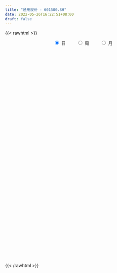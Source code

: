 ```yaml
---
title: "通用股份 - 601500.SH"
date: 2022-05-26T16:22:51+08:00
draft: false
---
```

{{< rawhtml >}}
    <div style="text-align: center">
        <label style="padding: 1rem;"><input style="margin-right: .5rem" type="radio" name="period" value="D" checked onclick="period_change(this)">日</label>
        <label style="padding: 1rem;"><input style="margin-right: .5rem" type="radio" name="period" value="W" onclick="period_change(this)">周</label>
        <label style="padding: 1rem;"><input style="margin-right: .5rem" type="radio" name="period" value="M" onclick="period_change(this)">月</label>
    </div>
    <div id="chart" style="height: 700px;"></div> 
    <script type="text/javascript">
        const D_v = [200464.95,104316.29,42605.0,31600.0,34410.62,55867.0,71799.16,128909.0,31282.0,31541.0,22803.0,41064.0,27607.0,50762.0,42683.0,71810.0,102645.04,51062.78,29317.26,25511.0,49820.01,30512.67,28809.0,28100.0,23230.67,24038.08,25740.76,67085.41,34045.33,25604.67,37823.0,27301.62,133629.51,118081.62,115915.74,70450.86,61399.02,73326.0,54851.87,62369.71,37389.0,38089.87,50985.52,47833.0,39406.0,33205.86,40378.18,49456.99,39442.08,56244.32,48333.0,56076.93,34997.0,26458.0,36503.01,26390.08,22049.0,24365.0,23827.01,25565.01,69611.01,57101.18,83930.35,74854.18,70861.87,76470.0,36797.0,36525.0,43328.0,71569.0,40605.13,69641.0,49874.01,89350.0,62283.0,57403.0,56335.0,57214.0,77003.0,52114.0,59810.01,85422.31,76219.01,77421.74,80407.3,95290.0,67345.0,100856.0,84058.62,89144.29,111405.38,67029.11,64211.17,28494.27,40096.37,27758.01,27897.08,26097.0,32306.0,29751.08,28884.0,16359.01,24186.19,17491.0,51572.0,49030.0,65154.0,37014.18,74829.91,38595.0,71687.0,63821.15,24316.0,34301.58,34651.0,23987.0,18884.0,20853.0,31483.0,31438.34,40296.09,25986.16,39946.0,23693.0,22677.0,135284.0,61775.21,100894.0,125466.67,72980.0,44335.0,35520.67,29821.0,62050.67,62996.0,58424.17,501488.96,308400.07,258406.0,126420.0,118234.97,108198.84,82395.01,77752.0,48610.0,110397.86,106101.18,156834.0,589718.54,271564.45,114879.0,97803.0,72059.0,123004.0,122088.85,87151.0,97443.0,144971.16,148166.0,139156.0,97453.0,121258.01,108039.0,173383.55,180257.29,133765.0,197715.23,107581.0,67872.84,116463.0,98863.83,58112.09,151772.0,63907.93,78266.0,48160.0,58083.0,47466.0,43285.0,43654.0,70363.0,64357.0,35875.0,33921.0,50243.8,51950.08,73173.0,46819.0,43007.0,81990.9,123595.0,86639.0,40927.0,32935.0,33990.0,43388.0,46048.0,55659.9,76399.74,174799.0,126982.0,71724.0,290746.5,131560.0,104063.0,77542.0,60236.0,51173.0,40927.0,37356.0,46354.0,50715.0,35611.0,43276.0,40739.74,41511.0,64753.02,56108.0,49302.0,59586.76,50154.0,31050.0,30516.0,36446.76,32830.0,73978.0,65199.0,62985.0,55536.0,110166.0,92643.0,82880.76,52187.0,66138.0,71499.17,51300.0,39707.1,40602.0,66771.0,41316.0,40857.0,35716.0,30717.0,44134.0,39882.17,34419.0,39029.3,63588.16,59460.0,29498.02]
const D_histogram = [0.0,-0.0043523647,-0.0080867089,-0.0118385295,-0.0128951378,-0.0127966908,-0.0100867962,-0.0077226399,-0.0075449931,-0.0062474168,-0.0042952907,0.0035713599,0.0085023749,0.0119345512,0.0131544078,0.0197221868,0.0241472823,0.023113318,0.0231264794,0.0173607928,0.0095120674,0.0001093204,-0.0072220925,-0.007110858,-0.0067915769,-0.0044286241,-0.0072802801,0.0020819693,0.0071169486,0.007244986,0.005550576,0.0040664172,0.0098025169,0.0165502137,0.0286459263,0.0350980083,0.0375945477,0.0284607984,0.029682117,0.0251367603,0.0203488298,0.0130607643,0.0083870068,0.0062159139,0.0018840279,-0.0029412343,-0.0020724934,0.0036006743,0.0017687341,-0.0059516138,-0.0201353062,-0.0382188495,-0.0455863099,-0.0457470223,-0.0355344033,-0.030761533,-0.0244728687,-0.0175080176,-0.0129972569,-0.0089551575,-0.0060364654,-0.0039611476,0.0006766794,0.0073141493,0.0084585727,-0.0041300367,-0.0099788533,-0.0157411864,-0.0223877182,-0.0234454106,-0.0208912439,-0.012968629,-0.0078105229,-0.0065522819,-0.0045985429,-0.0042153461,-0.0073797217,-0.0100322386,-0.0147547241,-0.0147498466,-0.0130249407,-0.0096445135,-0.0047434869,-0.0048790763,0.0007811822,-0.0029878675,-0.0028899857,-0.0035578134,-0.0110442219,-0.0172813496,-0.0134346312,-0.0098203509,-0.0167296685,-0.0189856424,-0.0200779865,-0.0171470825,-0.0086181625,-0.0033897385,-0.0004963582,0.0001447409,0.0038074528,0.0046961334,0.0082560516,0.0088175795,0.0074502411,0.0068431541,0.0048142757,0.0045423369,0.007928223,0.0044767261,-0.0018132268,-0.0044429935,-0.0039924665,-0.0016257889,0.0011833586,0.004758057,0.0098907049,0.0157082407,0.0196997538,0.0242071398,0.0255555242,0.0241568002,0.0255217434,0.0221074117,0.0209315337,0.014790843,0.0109319108,0.0099568696,0.0037978718,-0.0021052376,-0.0062573588,-0.010356425,-0.0122692232,-0.0094925917,-0.0045388133,-0.0010224882,0.0186416371,0.0224646878,0.0180217775,0.0149715189,0.009090864,0.0081054916,0.0051161552,0.0035685247,0.0010829936,-0.0031389215,-0.0037534579,-0.0001516594,0.0014371531,-0.001513182,-0.0026832201,-0.0064990114,-0.0079292071,-0.0045802291,0.0003227696,0.0014748028,0.0059556405,0.0122744412,0.0130042573,0.0152685218,0.0138738157,0.0127799359,0.0099882932,0.0107233392,0.0116913425,0.0050698481,0.0099813738,0.0071632907,0.0053754301,-0.0033433556,-0.0127507543,-0.0201530196,-0.0360753605,-0.0417429585,-0.0488871332,-0.0468982149,-0.0404585759,-0.0308364981,-0.0202920285,-0.0141431669,-0.0135921922,-0.0108041784,-0.0086500892,-0.0044338307,-0.0023268452,0.000905647,0.0053102449,0.0057392602,0.0087462996,0.0048953299,0.0065092592,0.0101726872,0.0136291196,0.0154672024,0.0161593268,0.0135073674,0.0088676352,0.0019286636,-0.0054538937,-0.0184586352,-0.0278816854,-0.0402458709,-0.0709443926,-0.0813692553,-0.0828222721,-0.0713670286,-0.0592789235,-0.0460163694,-0.0345225878,-0.0284903375,-0.0178362581,-0.0086322176,-0.0046289097,0.0029353129,0.0091373456,0.0154159906,0.0239310882,0.0231362054,0.0196858274,0.0134306898,0.0159257028,0.0154417538,0.01754806,0.0147457101,0.015999948,0.02352362,0.0268707138,0.017152479,0.0086499744,-0.0203625395,-0.0510903861,-0.0575535846,-0.06046354,-0.0468161521,-0.0272287172,-0.0144555715,0.0017061639,0.014035275,0.0188166333,0.0262317925,0.0342110879,0.0401331812,0.0411730593,0.0453862721,0.048711455,0.0499183498,0.0547259143,0.043544611,0.0438885197,0.042403676]
const D_fast = [0.0,-0.0054404558,-0.0111964773,-0.0179079303,-0.022188323,-0.0252890487,-0.0251008531,-0.0246673568,-0.0263759583,-0.0266402362,-0.0257619328,-0.0170024422,-0.0099458335,-0.0035300194,0.0009784391,0.0124767649,0.0229386809,0.0276830461,0.0334778274,0.032052339,0.0265816305,0.0172062135,0.0080692775,0.0064027975,0.0050241844,0.0062799811,0.0016082551,0.0114909968,0.0183052133,0.0202444972,0.0199377311,0.0194701767,0.0276569056,0.0385421558,0.05779935,0.0730259341,0.0849211104,0.0829025607,0.0915444085,0.0932832419,0.0935825188,0.0895596444,0.0869826386,0.0863655242,0.0825046452,0.0769440744,0.077294692,0.0838680283,0.0824782715,0.0732700203,0.0540525013,0.0264142456,0.0076502077,-0.0039472602,-0.0026182421,-0.005535755,-0.0053653079,-0.0027774611,-0.0015160147,0.0002872953,0.0016968711,0.0027819019,0.0075888988,0.016054906,0.0193139725,0.0056928541,-0.0026506759,-0.0123483055,-0.0245917669,-0.031510812,-0.0341794562,-0.0294989986,-0.0262935232,-0.0266733527,-0.0258692494,-0.0265398892,-0.0315491952,-0.0367097717,-0.0451209382,-0.0488035224,-0.0503348516,-0.0493655529,-0.045650398,-0.0470057564,-0.0411502024,-0.045666219,-0.0462908335,-0.0478481146,-0.0580955785,-0.0686530437,-0.0681649831,-0.0670057906,-0.0780975253,-0.0850999097,-0.0912117504,-0.0925676171,-0.0861932377,-0.0818122484,-0.0790429576,-0.0783656733,-0.0737510981,-0.0716883843,-0.0660644531,-0.0632985303,-0.0628033084,-0.0616996069,-0.0625249164,-0.061661271,-0.0562933291,-0.0586256445,-0.0653689041,-0.0691094192,-0.0696570088,-0.0676967784,-0.0645917913,-0.0598275787,-0.0522222545,-0.0424776586,-0.033561207,-0.023002036,-0.0152647706,-0.0106242946,-0.0028789155,-0.0007663943,0.0032906111,0.0008476311,-0.0002783233,0.0012358528,-0.003973677,-0.0104030958,-0.0161195567,-0.0228077292,-0.0277878332,-0.0273843496,-0.0235652745,-0.0203045714,0.0040199631,0.0134591857,0.0135217198,0.014214341,0.010606402,0.0116474026,0.009937105,0.0092816056,0.0070668229,0.0020601775,0.0005072766,0.0040711603,0.006019261,0.0026906304,0.0008497873,-0.0045907569,-0.0080032544,-0.0057993336,-0.0008156425,0.0007050914,0.0066748392,0.0160622502,0.0200431307,0.0261245255,0.0281982734,0.0302993775,0.0300048081,0.0334206889,0.0373115279,0.0319574954,0.0393643646,0.0383371042,0.0378931012,0.0283384766,0.0157433892,0.0033028691,-0.0216383119,-0.0377416496,-0.0571076076,-0.066843243,-0.070518248,-0.0686052947,-0.0631338322,-0.0605207623,-0.0633678357,-0.0632808665,-0.0632892996,-0.0601814988,-0.0586562246,-0.0551973206,-0.0494651615,-0.0476013312,-0.0424077168,-0.0450348541,-0.04179361,-0.0355870101,-0.0287232979,-0.0230184145,-0.0182864584,-0.0175615759,-0.0199843993,-0.0264412051,-0.0351872357,-0.052806636,-0.0692001076,-0.0916257608,-0.1400603807,-0.1708275571,-0.1929861421,-0.1993726557,-0.2021042814,-0.2003458197,-0.1974826851,-0.1985730191,-0.1923780042,-0.1853320182,-0.1824859377,-0.1741878868,-0.1657015177,-0.1555688751,-0.1410710055,-0.1360818369,-0.134610758,-0.1375082231,-0.1310317845,-0.1276552951,-0.1211619738,-0.1202778962,-0.1150236713,-0.1016190943,-0.0915543221,-0.0969844371,-0.1033244481,-0.1374275969,-0.18092804,-0.2017796346,-0.219805475,-0.2178621252,-0.2050818696,-0.1959226167,-0.1793343403,-0.1634964105,-0.1540108939,-0.1400377866,-0.1235057192,-0.1075503306,-0.0962171876,-0.0806574068,-0.0651543602,-0.051467878,-0.0329788349,-0.0332739853,-0.0219579467,-0.0128418715]
const D_slow = [0.0,-0.0010880912,-0.0031097684,-0.0060694008,-0.0092931852,-0.0124923579,-0.0150140569,-0.0169447169,-0.0188309652,-0.0203928194,-0.0214666421,-0.0205738021,-0.0184482084,-0.0154645706,-0.0121759686,-0.0072454219,-0.0012086014,0.0045697281,0.010351348,0.0146915462,0.017069563,0.0170968931,0.01529137,0.0135136555,0.0118157613,0.0107086052,0.0088885352,0.0094090275,0.0111882647,0.0129995112,0.0143871552,0.0154037595,0.0178543887,0.0219919421,0.0291534237,0.0379279258,0.0473265627,0.0544417623,0.0618622915,0.0681464816,0.0732336891,0.0764988801,0.0785956318,0.0801496103,0.0806206173,0.0798853087,0.0793671854,0.080267354,0.0807095375,0.079221634,0.0741878075,0.0646330951,0.0532365176,0.0417997621,0.0329161612,0.025225778,0.0191075608,0.0147305564,0.0114812422,0.0092424528,0.0077333365,0.0067430496,0.0069122194,0.0087407567,0.0108553999,0.0098228907,0.0073281774,0.0033928808,-0.0022040487,-0.0080654014,-0.0132882124,-0.0165303696,-0.0184830003,-0.0201210708,-0.0212707065,-0.022324543,-0.0241694735,-0.0266775331,-0.0303662141,-0.0340536758,-0.037309911,-0.0397210393,-0.0409069111,-0.0421266801,-0.0419313846,-0.0426783515,-0.0434008479,-0.0442903012,-0.0470513567,-0.0513716941,-0.0547303519,-0.0571854396,-0.0613678568,-0.0661142673,-0.071133764,-0.0754205346,-0.0775750752,-0.0784225099,-0.0785465994,-0.0785104142,-0.077558551,-0.0763845176,-0.0743205047,-0.0721161098,-0.0702535496,-0.068542761,-0.0673391921,-0.0662036079,-0.0642215521,-0.0631023706,-0.0635556773,-0.0646664257,-0.0656645423,-0.0660709895,-0.0657751499,-0.0645856356,-0.0621129594,-0.0581858993,-0.0532609608,-0.0472091758,-0.0408202948,-0.0347810948,-0.0284006589,-0.022873806,-0.0176409226,-0.0139432118,-0.0112102341,-0.0087210167,-0.0077715488,-0.0082978582,-0.0098621979,-0.0124513042,-0.01551861,-0.0178917579,-0.0190264612,-0.0192820833,-0.014621674,-0.0090055021,-0.0045000577,-0.0007571779,0.001515538,0.003541911,0.0048209498,0.0057130809,0.0059838293,0.005199099,0.0042607345,0.0042228196,0.0045821079,0.0042038124,0.0035330074,0.0019082545,-0.0000740472,-0.0012191045,-0.0011384121,-0.0007697114,0.0007191987,0.003787809,0.0070388733,0.0108560038,0.0143244577,0.0175194417,0.0200165149,0.0226973497,0.0256201854,0.0268876474,0.0293829908,0.0311738135,0.032517671,0.0316818322,0.0284941436,0.0234558887,0.0144370485,0.0040013089,-0.0082204744,-0.0199450281,-0.0300596721,-0.0377687966,-0.0428418037,-0.0463775954,-0.0497756435,-0.0524766881,-0.0546392104,-0.0557476681,-0.0563293794,-0.0561029676,-0.0547754064,-0.0533405914,-0.0511540164,-0.049930184,-0.0483028692,-0.0457596974,-0.0423524175,-0.0384856169,-0.0344457852,-0.0310689433,-0.0288520345,-0.0283698686,-0.029733342,-0.0343480008,-0.0413184222,-0.0513798899,-0.0691159881,-0.0894583019,-0.1101638699,-0.1280056271,-0.1428253579,-0.1543294503,-0.1629600972,-0.1700826816,-0.1745417461,-0.1766998005,-0.177857028,-0.1771231997,-0.1748388633,-0.1709848657,-0.1650020936,-0.1592180423,-0.1542965854,-0.150938913,-0.1469574873,-0.1430970488,-0.1387100338,-0.1350236063,-0.1310236193,-0.1251427143,-0.1184250359,-0.1141369161,-0.1119744225,-0.1170650574,-0.1298376539,-0.1442260501,-0.159341935,-0.1710459731,-0.1778531524,-0.1814670452,-0.1810405043,-0.1775316855,-0.1728275272,-0.1662695791,-0.1577168071,-0.1476835118,-0.137390247,-0.1260436789,-0.1138658152,-0.1013862277,-0.0877047492,-0.0768185964,-0.0658464665,-0.0552455475]
const D_data = [['2021-05-17', 5.5162, 5.4675, 5.4578, 5.6137],['2021-05-18', 5.4773, 5.3993, 5.3408, 5.4773],['2021-05-19', 5.3895, 5.3798, 5.3408, 5.4188],['2021-05-20', 5.3603, 5.3506, 5.3213, 5.409],['2021-05-21', 5.3506, 5.3603, 5.3311, 5.3895],['2021-05-24', 5.3213, 5.3603, 5.3213, 5.3895],['2021-05-25', 5.3798, 5.3895, 5.3116, 5.4285],['2021-05-26', 5.3603, 5.3895, 5.2823, 5.4285],['2021-05-27', 5.37, 5.3603, 5.3506, 5.3895],['2021-05-28', 5.3798, 5.37, 5.3408, 5.409],['2021-05-31', 5.3798, 5.3798, 5.3213, 5.3895],['2021-06-01', 5.3798, 5.4773, 5.3506, 5.487],['2021-06-02', 5.4675, 5.4773, 5.4285, 5.4967],['2021-06-03', 5.4967, 5.487, 5.448, 5.5455],['2021-06-04', 5.6, 5.48, 5.48, 5.6],['2021-06-07', 5.5, 5.58, 5.48, 5.6],['2021-06-08', 5.58, 5.6, 5.56, 5.67],['2021-06-09', 5.57, 5.56, 5.53, 5.6],['2021-06-10', 5.57, 5.59, 5.53, 5.61],['2021-06-11', 5.6, 5.52, 5.51, 5.62],['2021-06-15', 5.5, 5.47, 5.45, 5.53],['2021-06-16', 5.45, 5.41, 5.39, 5.49],['2021-06-17', 5.4, 5.39, 5.36, 5.42],['2021-06-18', 5.39, 5.46, 5.35, 5.47],['2021-06-21', 5.46, 5.46, 5.45, 5.52],['2021-06-22', 5.46, 5.49, 5.43, 5.5],['2021-06-23', 5.48, 5.42, 5.41, 5.48],['2021-06-24', 5.42, 5.59, 5.42, 5.64],['2021-06-25', 5.6, 5.58, 5.54, 5.62],['2021-06-28', 5.57, 5.54, 5.53, 5.59],['2021-06-29', 5.54, 5.52, 5.52, 5.62],['2021-06-30', 5.52, 5.52, 5.49, 5.56],['2021-07-01', 5.71, 5.63, 5.6, 5.88],['2021-07-02', 5.6, 5.69, 5.56, 5.86],['2021-07-05', 5.65, 5.83, 5.63, 5.96],['2021-07-06', 5.83, 5.84, 5.75, 5.9],['2021-07-07', 5.88, 5.85, 5.8, 5.91],['2021-07-08', 5.8, 5.72, 5.7, 5.85],['2021-07-09', 5.71, 5.86, 5.7, 5.87],['2021-07-12', 5.85, 5.81, 5.8, 5.98],['2021-07-13', 5.83, 5.81, 5.75, 5.89],['2021-07-14', 5.82, 5.77, 5.75, 5.86],['2021-07-15', 5.75, 5.79, 5.6, 5.79],['2021-07-16', 5.8, 5.82, 5.77, 5.89],['2021-07-19', 5.78, 5.79, 5.77, 5.87],['2021-07-20', 5.72, 5.77, 5.69, 5.8],['2021-07-21', 5.76, 5.84, 5.75, 5.88],['2021-07-22', 5.85, 5.93, 5.81, 5.94],['2021-07-23', 5.91, 5.86, 5.81, 5.93],['2021-07-26', 5.86, 5.77, 5.7, 5.86],['2021-07-27', 5.76, 5.63, 5.61, 5.77],['2021-07-28', 5.6, 5.48, 5.41, 5.62],['2021-07-29', 5.53, 5.52, 5.48, 5.57],['2021-07-30', 5.5, 5.56, 5.49, 5.56],['2021-08-02', 5.56, 5.69, 5.52, 5.7],['2021-08-03', 5.69, 5.64, 5.63, 5.72],['2021-08-04', 5.66, 5.67, 5.63, 5.71],['2021-08-05', 5.65, 5.7, 5.6, 5.74],['2021-08-06', 5.68, 5.69, 5.64, 5.72],['2021-08-09', 5.69, 5.7, 5.65, 5.7],['2021-08-10', 5.69, 5.7, 5.65, 5.81],['2021-08-11', 5.7, 5.7, 5.67, 5.72],['2021-08-12', 5.69, 5.75, 5.68, 5.77],['2021-08-13', 5.76, 5.81, 5.73, 5.87],['2021-08-16', 5.8, 5.77, 5.75, 5.96],['2021-08-17', 5.74, 5.57, 5.56, 5.82],['2021-08-18', 5.59, 5.6, 5.55, 5.64],['2021-08-19', 5.59, 5.56, 5.52, 5.62],['2021-08-20', 5.52, 5.5, 5.49, 5.56],['2021-08-23', 5.5, 5.53, 5.48, 5.55],['2021-08-24', 5.54, 5.56, 5.54, 5.59],['2021-08-25', 5.57, 5.64, 5.52, 5.64],['2021-08-26', 5.63, 5.63, 5.59, 5.68],['2021-08-27', 5.63, 5.59, 5.56, 5.67],['2021-08-30', 5.62, 5.6, 5.52, 5.62],['2021-08-31', 5.55, 5.58, 5.47, 5.59],['2021-09-01', 5.6, 5.52, 5.48, 5.65],['2021-09-02', 5.5, 5.5, 5.47, 5.54],['2021-09-03', 5.52, 5.44, 5.42, 5.53],['2021-09-06', 5.44, 5.47, 5.43, 5.47],['2021-09-07', 5.46, 5.48, 5.44, 5.5],['2021-09-08', 5.48, 5.5, 5.43, 5.52],['2021-09-09', 5.5, 5.53, 5.48, 5.54],['2021-09-10', 5.52, 5.47, 5.46, 5.56],['2021-09-13', 5.46, 5.55, 5.44, 5.57],['2021-09-14', 5.54, 5.43, 5.4, 5.6],['2021-09-15', 5.41, 5.46, 5.3, 5.46],['2021-09-16', 5.45, 5.44, 5.42, 5.57],['2021-09-17', 5.42, 5.32, 5.27, 5.46],['2021-09-22', 5.3, 5.28, 5.2, 5.33],['2021-09-23', 5.25, 5.38, 5.25, 5.43],['2021-09-24', 5.38, 5.38, 5.35, 5.43],['2021-09-27', 5.35, 5.22, 5.15, 5.38],['2021-09-28', 5.21, 5.23, 5.17, 5.24],['2021-09-29', 5.2, 5.21, 5.13, 5.22],['2021-09-30', 5.2, 5.24, 5.19, 5.24],['2021-10-08', 5.25, 5.32, 5.25, 5.33],['2021-10-11', 5.33, 5.3, 5.27, 5.33],['2021-10-12', 5.29, 5.28, 5.24, 5.31],['2021-10-13', 5.28, 5.25, 5.2, 5.29],['2021-10-14', 5.26, 5.29, 5.22, 5.29],['2021-10-15', 5.27, 5.26, 5.25, 5.31],['2021-10-18', 5.2, 5.3, 5.2, 5.32],['2021-10-19', 5.3, 5.27, 5.26, 5.31],['2021-10-20', 5.27, 5.24, 5.22, 5.29],['2021-10-21', 5.24, 5.24, 5.21, 5.27],['2021-10-22', 5.25, 5.21, 5.17, 5.28],['2021-10-25', 5.22, 5.22, 5.11, 5.25],['2021-10-26', 5.22, 5.27, 5.17, 5.32],['2021-10-27', 5.27, 5.18, 5.17, 5.27],['2021-10-28', 5.11, 5.11, 5.06, 5.22],['2021-10-29', 5.12, 5.12, 5.04, 5.16],['2021-11-01', 5.11, 5.14, 5.08, 5.14],['2021-11-02', 5.14, 5.16, 5.11, 5.18],['2021-11-03', 5.18, 5.17, 5.09, 5.18],['2021-11-04', 5.16, 5.19, 5.14, 5.2],['2021-11-05', 5.21, 5.23, 5.17, 5.24],['2021-11-08', 5.22, 5.27, 5.22, 5.3],['2021-11-09', 5.28, 5.28, 5.22, 5.3],['2021-11-10', 5.28, 5.32, 5.23, 5.32],['2021-11-11', 5.3, 5.31, 5.28, 5.34],['2021-11-12', 5.32, 5.29, 5.28, 5.33],['2021-11-15', 5.3, 5.34, 5.25, 5.36],['2021-11-16', 5.32, 5.29, 5.27, 5.38],['2021-11-17', 5.28, 5.32, 5.26, 5.33],['2021-11-18', 5.31, 5.25, 5.25, 5.47],['2021-11-19', 5.24, 5.26, 5.18, 5.3],['2021-11-22', 5.25, 5.29, 5.25, 5.34],['2021-11-23', 5.3, 5.21, 5.19, 5.35],['2021-11-24', 5.21, 5.18, 5.14, 5.22],['2021-11-25', 5.19, 5.17, 5.15, 5.21],['2021-11-26', 5.17, 5.14, 5.13, 5.18],['2021-11-29', 5.11, 5.14, 5.08, 5.14],['2021-11-30', 5.15, 5.19, 5.13, 5.21],['2021-12-01', 5.18, 5.23, 5.17, 5.24],['2021-12-02', 5.22, 5.23, 5.2, 5.29],['2021-12-03', 5.24, 5.5, 5.21, 5.75],['2021-12-06', 5.5, 5.38, 5.35, 5.66],['2021-12-07', 5.4, 5.29, 5.2, 5.46],['2021-12-08', 5.29, 5.3, 5.23, 5.34],['2021-12-09', 5.32, 5.25, 5.24, 5.32],['2021-12-10', 5.25, 5.3, 5.22, 5.34],['2021-12-13', 5.27, 5.27, 5.22, 5.29],['2021-12-14', 5.26, 5.28, 5.22, 5.29],['2021-12-15', 5.26, 5.26, 5.23, 5.28],['2021-12-16', 5.26, 5.22, 5.21, 5.27],['2021-12-17', 5.23, 5.25, 5.16, 5.27],['2021-12-20', 5.22, 5.31, 5.21, 5.38],['2021-12-21', 5.32, 5.3, 5.2, 5.35],['2021-12-22', 5.31, 5.24, 5.23, 5.39],['2021-12-23', 5.26, 5.25, 5.2, 5.26],['2021-12-24', 5.24, 5.2, 5.19, 5.27],['2021-12-27', 5.2, 5.21, 5.17, 5.23],['2021-12-28', 5.21, 5.27, 5.18, 5.31],['2021-12-29', 5.27, 5.31, 5.26, 5.34],['2021-12-30', 5.32, 5.28, 5.27, 5.32],['2021-12-31', 5.28, 5.34, 5.28, 5.36],['2022-01-04', 5.34, 5.4, 5.34, 5.41],['2022-01-05', 5.4, 5.36, 5.32, 5.44],['2022-01-06', 5.35, 5.4, 5.34, 5.42],['2022-01-07', 5.41, 5.37, 5.36, 5.44],['2022-01-10', 5.39, 5.38, 5.33, 5.4],['2022-01-11', 5.38, 5.36, 5.35, 5.42],['2022-01-12', 5.37, 5.41, 5.34, 5.42],['2022-01-13', 5.42, 5.43, 5.41, 5.53],['2022-01-14', 5.41, 5.33, 5.32, 5.44],['2022-01-17', 5.34, 5.48, 5.32, 5.51],['2022-01-18', 5.48, 5.4, 5.38, 5.5],['2022-01-19', 5.38, 5.41, 5.35, 5.42],['2022-01-20', 5.4, 5.3, 5.3, 5.42],['2022-01-21', 5.3, 5.24, 5.22, 5.32],['2022-01-24', 5.24, 5.21, 5.19, 5.25],['2022-01-25', 5.19, 5.02, 5.02, 5.22],['2022-01-26', 5.04, 5.06, 5.01, 5.08],['2022-01-27', 5.05, 4.97, 4.96, 5.06],['2022-01-28', 4.99, 5.03, 4.96, 5.05],['2022-02-07', 5.04, 5.07, 5.01, 5.07],['2022-02-08', 5.06, 5.12, 5.04, 5.13],['2022-02-09', 5.11, 5.16, 5.1, 5.18],['2022-02-10', 5.15, 5.13, 5.11, 5.16],['2022-02-11', 5.12, 5.06, 5.04, 5.12],['2022-02-14', 5.05, 5.08, 5.03, 5.11],['2022-02-15', 5.06, 5.07, 5.05, 5.09],['2022-02-16', 5.07, 5.1, 5.07, 5.11],['2022-02-17', 5.1, 5.08, 5.07, 5.13],['2022-02-18', 5.07, 5.1, 5.04, 5.1],['2022-02-21', 5.09, 5.13, 5.07, 5.14],['2022-02-22', 5.12, 5.09, 5.07, 5.12],['2022-02-23', 5.09, 5.13, 5.08, 5.14],['2022-02-24', 5.12, 5.04, 4.99, 5.14],['2022-02-25', 5.04, 5.1, 5.04, 5.18],['2022-02-28', 5.13, 5.14, 5.06, 5.15],['2022-03-01', 5.15, 5.16, 5.12, 5.17],['2022-03-02', 5.12, 5.16, 5.12, 5.17],['2022-03-03', 5.17, 5.16, 5.14, 5.18],['2022-03-04', 5.13, 5.12, 5.11, 5.15],['2022-03-07', 5.1, 5.08, 5.07, 5.12],['2022-03-08', 5.07, 5.02, 5.01, 5.08],['2022-03-09', 5.02, 4.97, 4.79, 5.05],['2022-03-10', 5.02, 4.83, 4.82, 5.05],['2022-03-11', 4.8, 4.79, 4.62, 4.8],['2022-03-14', 4.74, 4.66, 4.65, 4.78],['2022-03-15', 4.63, 4.26, 4.21, 4.65],['2022-03-16', 4.25, 4.33, 4.16, 4.36],['2022-03-17', 4.35, 4.33, 4.33, 4.42],['2022-03-18', 4.32, 4.44, 4.31, 4.45],['2022-03-21', 4.45, 4.44, 4.39, 4.48],['2022-03-22', 4.41, 4.46, 4.41, 4.5],['2022-03-23', 4.45, 4.45, 4.42, 4.47],['2022-03-24', 4.42, 4.38, 4.37, 4.43],['2022-03-25', 4.38, 4.44, 4.36, 4.5],['2022-03-28', 4.43, 4.44, 4.36, 4.46],['2022-03-29', 4.43, 4.38, 4.37, 4.44],['2022-03-30', 4.4, 4.43, 4.37, 4.44],['2022-03-31', 4.42, 4.43, 4.4, 4.46],['2022-04-01', 4.42, 4.45, 4.4, 4.47],['2022-04-06', 4.44, 4.51, 4.42, 4.51],['2022-04-07', 4.51, 4.41, 4.41, 4.52],['2022-04-08', 4.4, 4.36, 4.33, 4.43],['2022-04-11', 4.35, 4.29, 4.27, 4.39],['2022-04-12', 4.27, 4.38, 4.25, 4.38],['2022-04-13', 4.36, 4.34, 4.33, 4.39],['2022-04-14', 4.34, 4.37, 4.34, 4.41],['2022-04-15', 4.35, 4.3, 4.28, 4.36],['2022-04-18', 4.29, 4.34, 4.24, 4.34],['2022-04-19', 4.34, 4.44, 4.32, 4.49],['2022-04-20', 4.46, 4.42, 4.39, 4.49],['2022-04-21', 4.4, 4.24, 4.21, 4.42],['2022-04-22', 4.23, 4.2, 4.15, 4.28],['2022-04-25', 4.16, 3.82, 3.81, 4.16],['2022-04-26', 3.86, 3.59, 3.55, 3.86],['2022-04-27', 3.53, 3.73, 3.48, 3.74],['2022-04-28', 3.71, 3.68, 3.64, 3.8],['2022-04-29', 3.7, 3.85, 3.7, 3.89],['2022-05-05', 3.86, 3.96, 3.82, 3.98],['2022-05-06', 3.85, 3.92, 3.81, 3.97],['2022-05-09', 3.85, 4.01, 3.85, 4.02],['2022-05-10', 3.96, 4.02, 3.93, 4.07],['2022-05-11', 4.03, 3.96, 3.95, 4.06],['2022-05-12', 3.93, 4.02, 3.93, 4.05],['2022-05-13', 4.0, 4.07, 4.0, 4.1],['2022-05-16', 4.07, 4.09, 4.05, 4.11],['2022-05-17', 4.07, 4.06, 4.04, 4.11],['2022-05-18', 4.09, 4.13, 4.07, 4.16],['2022-05-19', 4.08, 4.16, 4.05, 4.16],['2022-05-20', 4.17, 4.17, 4.14, 4.22],['2022-05-23', 4.17, 4.26, 4.17, 4.27],['2022-05-24', 4.26, 4.07, 4.06, 4.3],['2022-05-25', 4.04, 4.21, 4.03, 4.21],['2022-05-26', 4.2, 4.21, 4.12, 4.22]]
const W_v = [326412.74,249222.2,211386.7,235166.47,172585.12,214946.94,286277.24,350668.32,315446.68,388636.72,223878.2,152205.14,236617.56,306992.25,125157.74,156299.11,104406.03,157205.36,133043.79,115815.9,199470.17,296178.12,190463.82,241855.83,114777.54,122567.94,105628.66,124848.07,116713.0,123273.72,45292.0,43289.17,97537.0,55785.62,270894.87,205966.91,319391.94,113441.74,253084.91,185738.54,161639.54,138346.02,328873.35,364402.62,325561.59,173283.0,112154.55,245125.64,831557.0900000001,795223.91,448279.86,261822.51,255739.24,173182.67,127681.12,93722.67,101923.65,66316.0,61382.0,71897.0,59640.0,59316.0,151795.19,135079.71,66738.47,85225.24,83326.0,83541.17,199665.85,241552.34,160329.0,86533.0,94472.0,90475.03,76791.0,19254.0,45984.0,56525.52,55799.02,50554.0,62863.91,105032.98,161909.81,241661.33,225696.55,209253.51,277567.59,433088.2,269322.51,138616.02,95991.33,32270.04,141131.9,383301.9,122458.12,63173.22,48196.73,55299.63,52200.37,44842.0,49856.93,41669.46,48699.07,42448.36,38858.89,44702.6,38876.58,45992.97,69013.02,65953.32,46456.57,70862.71,55727.9,7085.8,49126.32,56000.77,71616.2,46386.14,54204.61,48088.17,34691.64,30969.89,54180.59,239997.5,139478.98,70363.11,65687.63,94461.15,57162.0,59873.42,107858.08,82391.18,111065.89,158498.07,124032.38,169744.76,107499.99,164523.99,170082.56,90462.7,53384.92,40396.97,39749.07,26633.58,56716.93,70498.52,105830.89,84168.55,102505.33,88860.16,40524.0,74470.78,366523.49,384898.83,243864.05,150135.85,232486.34,321516.42,283497.28,137268.1,158882.63,118764.0,64703.59,158261.4,61800.0,20604.0,76517.39,138414.47,240824.26,275423.65,162279.98,413982.7,470688.87,426672.81,1051168.3999999999,377078.47,241614.6,145550.38,297874.0,166202.79,161449.12,106131.54,196573.85,121671.33,83918.86,232543.52,145133.55,144321.64,147620.58,156687.18,198155.17,220327.71,269574.6,459852.79,237425.74,63704.29,435132.79,413396.86,319398.16,184919.0,280346.08,137241.68,174140.25,342440.42,375943.49,236667.1,201889.11,222109.25,133134.1,311061.73,263981.87,321039.14,310238.0,350987.07,427956.92,267578.78,160559.82,27897.08,133397.09,207433.19,285947.24,136139.58,150056.59,283375.21,379196.34,714780.8,919659.88,425256.05,1230798.99,501745.85,529746.16,716702.85,588495.8999999999,400218.02,262851.0,236346.88,368584.9,237879.0,479888.64,675635.5,236046.0,211852.74,170163.02,207753.52,290528.0,404014.76,122799.17,229253.1,184868.17,191575.48]
const W_histogram = [0.0,-0.0894723647,-0.1442889197,-0.1620816176,-0.1916466816,-0.1806550675,-0.1504512953,-0.1124710945,-0.0683328439,-0.0375985437,-0.0276783216,-0.0397231324,0.0010784834,-0.0057232017,-0.0057245355,-0.0715732724,-0.1025373179,-0.1847396529,-0.2653090221,-0.2807846703,-0.2642842549,-0.2455351964,-0.2112942092,-0.1710688758,-0.1366737842,-0.1207241167,-0.1126655258,-0.0897691643,-0.1286976693,-0.1913430634,-0.1986356536,-0.1673805828,-0.1210711058,-0.077158632,0.0024242597,0.0191771438,0.0863123741,0.111787257,0.1524773989,0.1681871319,0.1785199452,0.2026710434,0.2283115593,0.2524148592,0.2610224891,0.2159478234,0.193360994,0.1882991585,0.2513979986,0.2831895211,0.2100960138,0.1539024984,0.1310310254,0.0976154488,0.0316722694,-0.0134555706,-0.0559486205,-0.0797953887,-0.0990682572,-0.1191138512,-0.127338447,-0.1182874219,-0.0888555202,-0.1260641591,-0.1631540192,-0.1539339419,-0.1268031983,-0.0999499945,-0.0445584367,0.0155478789,0.0601705825,0.0846859675,0.1079285264,0.1185385279,0.0850238072,0.0626277558,0.0586023381,0.0533541432,0.0542066677,0.0288289541,0.0395080908,0.0599351603,0.0956413724,0.1205315844,0.1395008699,0.1766316387,0.1971738458,0.2472675081,0.2303499531,0.2053418432,0.1498830031,0.0919246063,0.0864674982,0.0670427556,0.0116682168,-0.0188371434,-0.0583419688,-0.0675687316,-0.055961189,-0.0558416881,-0.0430564739,-0.0519034701,-0.0539882406,-0.0614684526,-0.0761250364,-0.1017406532,-0.109816519,-0.0994349649,-0.0926143233,-0.0641064141,-0.0338389082,-0.0194091791,-0.0267291098,-0.03057387,-0.0227092849,-0.0152752553,-0.020189283,-0.0276061116,-0.0231721756,-0.0244577795,-0.0230275926,-0.0260952387,-0.0113911537,0.0297572008,0.0556248824,0.0617912157,0.076134671,0.0798594925,0.0808783204,0.0589737077,0.0015000607,-0.0271204595,-0.0175807466,-0.0172895089,0.0043835187,-0.0055050969,-0.0093476921,0.0136623234,0.02819365,0.0223980169,0.0133617858,0.0027440323,-0.0015308251,-0.0040658558,-0.0047555899,0.000078724,0.0130612892,0.0236504842,0.0350151122,0.0433184125,0.0354928025,0.0384046191,0.0695808593,0.0718925573,0.0701353991,0.0676236967,0.0839022982,0.0910089872,0.083701229,0.0762558165,0.0571279739,0.0215947617,-0.001877385,-0.0271361306,-0.0384398388,-0.038453153,-0.0368983356,-0.0343580511,-0.0237882851,-0.009311075,-0.0161351018,0.0063761365,0.0124986873,0.0359837305,0.0335873963,0.0031991522,-0.0238688521,-0.0380459186,-0.0675767714,-0.1006702562,-0.1147531505,-0.1202731454,-0.1130277149,-0.087322399,-0.0599063852,-0.0445378245,-0.0212467309,-0.0066069235,-0.003119737,-0.0111444736,-0.0116370516,0.0125420739,0.0266381373,0.0379670448,0.0394144713,0.032013778,0.0336901656,0.025345243,0.0204226056,0.0242574076,0.0288576523,0.0272489704,0.0332580568,0.0430128283,0.0583349861,0.0628087944,0.0652108022,0.0443416939,0.0373212259,0.0386256026,0.017549822,0.0090384857,-0.006488362,-0.0140964855,-0.0277975264,-0.0311341931,-0.0404923289,-0.0390018597,-0.0396354077,-0.0408385232,-0.0447951905,-0.0374046857,-0.026395046,-0.0193775763,-0.0209296131,0.0029086912,0.005667005,0.0046279269,0.0012526395,0.0087125006,0.0155327639,0.0170919716,0.0120420761,-0.0045711195,-0.0122344185,-0.0132203116,-0.0124918287,-0.0094221717,-0.0273607359,-0.0587404696,-0.0744298268,-0.0786544805,-0.0816743139,-0.0816800024,-0.0821627263,-0.0986862921,-0.0973694094,-0.0796121747,-0.0554907403,-0.0323474196]
const W_fast = [0.0,-0.1118404558,-0.2027292408,-0.2610423431,-0.3385190775,-0.3726912303,-0.3801002819,-0.3702378547,-0.3431828151,-0.3218481509,-0.3188475091,-0.340823103,-0.2997518663,-0.3079843519,-0.3094168195,-0.3931588746,-0.4497572496,-0.5781444978,-0.7250411226,-0.8107129382,-0.8602835866,-0.9029183271,-0.9215008922,-0.9240427778,-0.9238161323,-0.938047494,-0.9581552845,-0.9577012141,-1.0288041365,-1.1392852963,-1.1962368,-1.2068268749,-1.1907851744,-1.1661623586,-1.0859734019,-1.0644262319,-0.975712908,-0.9222912108,-0.8434817192,-0.7857252033,-0.7307624037,-0.6559435446,-0.5732251389,-0.4860181243,-0.4121548721,-0.4032425819,-0.3774891628,-0.3354762086,-0.2095278689,-0.1069389661,-0.12750847,-0.1452263608,-0.1353400774,-0.1443517919,-0.2023769038,-0.2508686365,-0.3073488415,-0.3511444569,-0.3951843897,-0.4450084465,-0.4850676541,-0.5055884844,-0.4983704628,-0.5670951415,-0.6449735063,-0.6742369146,-0.6788069705,-0.6769412653,-0.6326893167,-0.5686960313,-0.5090306821,-0.4633438052,-0.4131191148,-0.3728744813,-0.3851332502,-0.3918723626,-0.3812471958,-0.3731568549,-0.3587526635,-0.3769231385,-0.3563669792,-0.3209561195,-0.2613395643,-0.2063164562,-0.1524719532,-0.0711832748,-0.0013476062,0.1105629331,0.1512328663,0.1775602173,0.1595721279,0.1245948827,0.1407546491,0.1380905955,0.0856331108,0.0504184648,-0.0036718528,-0.0297907986,-0.0321735532,-0.0460144743,-0.0439933786,-0.0658162423,-0.081398073,-0.1042453982,-0.137933241,-0.1889840211,-0.2245140166,-0.2389912038,-0.2553241431,-0.2428428374,-0.2210350585,-0.2114576242,-0.2254598323,-0.23694806,-0.2347607961,-0.2311455803,-0.2411069288,-0.2554252853,-0.2567843933,-0.264184442,-0.2685111533,-0.278102609,-0.2662463124,-0.2176586577,-0.1778847555,-0.1562706183,-0.1228934953,-0.0992038007,-0.0779653926,-0.0851265784,-0.1422252103,-0.1776258454,-0.1724813191,-0.1765124587,-0.1537435514,-0.1650084411,-0.1711879594,-0.1447623631,-0.1231826239,-0.1233787528,-0.1290745375,-0.1390062829,-0.1436638466,-0.1472153413,-0.1490939728,-0.1442399779,-0.1279920904,-0.1114902744,-0.0913718684,-0.0722389649,-0.0711913742,-0.0586784029,-0.0101069479,0.0101778895,0.025954581,0.0403488028,0.0776029788,0.1074619147,0.1210794637,0.1326980054,0.1278521562,0.0977176344,0.0737761414,0.0417333633,0.0208196953,0.0111930929,0.0035233263,-0.0025259019,0.0020967929,0.0142462341,0.0033884319,0.0274937044,0.036740927,0.0692219028,0.0752224177,0.0456339616,0.0125987443,-0.0110898019,-0.0575148475,-0.1157758963,-0.1585470782,-0.1941353595,-0.2151468578,-0.2112721415,-0.1988327241,-0.1945986195,-0.1766192086,-0.1636311321,-0.1609238798,-0.1717347348,-0.1751365758,-0.1478219318,-0.127066334,-0.1062456653,-0.094944621,-0.0943418698,-0.0842429408,-0.0862515527,-0.0860685386,-0.0761693847,-0.064354727,-0.0591511663,-0.0448275656,-0.0243195871,0.0055863172,0.0257623242,0.0444670325,0.0346833477,0.0369931862,0.0479539635,0.0312656384,0.0250139235,0.0078649853,-0.0032672596,-0.0239176821,-0.035037897,-0.0545191151,-0.0627791108,-0.0733215107,-0.084734257,-0.099889722,-0.1018503886,-0.0974395104,-0.0952664348,-0.1020508748,-0.0774853977,-0.0733103327,-0.073192429,-0.0762545566,-0.0666165704,-0.055913116,-0.0500809154,-0.0521202919,-0.0698762674,-0.080598171,-0.084889142,-0.0872836163,-0.0865695021,-0.1113482503,-0.1574131015,-0.1917099153,-0.2155981892,-0.2390366011,-0.2594622902,-0.2804856957,-0.3216808345,-0.3447063041,-0.3468521131,-0.3366033638,-0.321546898]
const W_slow = [0.0,-0.0223680912,-0.0584403211,-0.0989607255,-0.1468723959,-0.1920361628,-0.2296489866,-0.2577667602,-0.2748499712,-0.2842496072,-0.2911691875,-0.3010999706,-0.3008303498,-0.3022611502,-0.3036922841,-0.3215856022,-0.3472199317,-0.3934048449,-0.4597321004,-0.529928268,-0.5959993317,-0.6573831308,-0.7102066831,-0.752973902,-0.7871423481,-0.8173233773,-0.8454897587,-0.8679320498,-0.9001064671,-0.947942233,-0.9976011464,-1.0394462921,-1.0697140685,-1.0890037265,-1.0883976616,-1.0836033757,-1.0620252821,-1.0340784679,-0.9959591181,-0.9539123352,-0.9092823489,-0.858614588,-0.8015366982,-0.7384329834,-0.6731773611,-0.6191904053,-0.5708501568,-0.5237753672,-0.4609258675,-0.3901284872,-0.3376044838,-0.2991288592,-0.2663711028,-0.2419672406,-0.2340491733,-0.2374130659,-0.251400221,-0.2713490682,-0.2961161325,-0.3258945953,-0.3577292071,-0.3873010625,-0.4095149426,-0.4410309824,-0.4818194871,-0.5203029726,-0.5520037722,-0.5769912708,-0.58813088,-0.5842439103,-0.5692012646,-0.5480297728,-0.5210476412,-0.4914130092,-0.4701570574,-0.4545001184,-0.4398495339,-0.4265109981,-0.4129593312,-0.4057520927,-0.39587507,-0.3808912799,-0.3569809368,-0.3268480407,-0.2919728232,-0.2478149135,-0.198521452,-0.136704575,-0.0791170867,-0.0277816259,0.0096891248,0.0326702764,0.0542871509,0.0710478399,0.073964894,0.0692556082,0.054670116,0.0377779331,0.0237876358,0.0098272138,-0.0009369047,-0.0139127722,-0.0274098324,-0.0427769455,-0.0618082046,-0.0872433679,-0.1146974977,-0.1395562389,-0.1627098197,-0.1787364233,-0.1871961503,-0.1920484451,-0.1987307225,-0.20637419,-0.2120515113,-0.2158703251,-0.2209176458,-0.2278191737,-0.2336122176,-0.2397266625,-0.2454835607,-0.2520073703,-0.2548551588,-0.2474158585,-0.2335096379,-0.218061834,-0.1990281663,-0.1790632932,-0.158843713,-0.1441002861,-0.143725271,-0.1505053858,-0.1549005725,-0.1592229497,-0.1581270701,-0.1595033443,-0.1618402673,-0.1584246864,-0.1513762739,-0.1457767697,-0.1424363233,-0.1417503152,-0.1421330215,-0.1431494854,-0.1443383829,-0.1443187019,-0.1410533796,-0.1351407586,-0.1263869805,-0.1155573774,-0.1066841768,-0.097083022,-0.0796878072,-0.0617146678,-0.0441808181,-0.0272748939,-0.0062993193,0.0164529275,0.0373782347,0.0564421888,0.0707241823,0.0761228727,0.0756535265,0.0688694938,0.0592595341,0.0496462459,0.040421662,0.0318321492,0.0258850779,0.0235573092,0.0195235337,0.0211175679,0.0242422397,0.0332381723,0.0416350214,0.0424348094,0.0364675964,0.0269561167,0.0100619239,-0.0151056401,-0.0437939278,-0.0738622141,-0.1021191428,-0.1239497426,-0.1389263389,-0.150060795,-0.1553724777,-0.1570242086,-0.1578041428,-0.1605902612,-0.1634995242,-0.1603640057,-0.1537044714,-0.1442127101,-0.1343590923,-0.1263556478,-0.1179331064,-0.1115967957,-0.1064911442,-0.1004267923,-0.0932123793,-0.0864001367,-0.0780856225,-0.0673324154,-0.0527486689,-0.0370464703,-0.0207437697,-0.0096583462,-0.0003280397,0.0093283609,0.0137158164,0.0159754378,0.0143533473,0.0108292259,0.0038798443,-0.0039037039,-0.0140267862,-0.0237772511,-0.033686103,-0.0438957338,-0.0550945315,-0.0644457029,-0.0710444644,-0.0758888585,-0.0811212617,-0.0803940889,-0.0789773377,-0.0778203559,-0.0775071961,-0.0753290709,-0.0714458799,-0.067172887,-0.064162368,-0.0653051479,-0.0683637525,-0.0716688304,-0.0747917876,-0.0771473305,-0.0839875145,-0.0986726319,-0.1172800886,-0.1369437087,-0.1573622872,-0.1777822878,-0.1983229693,-0.2229945424,-0.2473368947,-0.2672399384,-0.2811126235,-0.2891994784]
const W_data = [['2017-07-14', 13.9066, 13.4235, 13.1488, 14.0014],['2017-07-21', 13.4235, 12.0215, 11.9836, 13.4235],['2017-07-28', 12.031, 11.9646, 11.652, 12.1825],['2017-08-04', 11.9362, 12.0973, 11.7657, 12.5804],['2017-08-11', 12.0973, 11.6615, 11.5762, 12.2299],['2017-08-18', 11.6615, 11.9457, 11.652, 12.173],['2017-08-25', 11.9457, 12.1352, 11.9362, 12.6941],['2017-09-01', 12.1352, 12.2773, 12.1257, 12.5993],['2017-09-08', 12.3815, 12.4667, 12.0878, 12.5046],['2017-09-15', 12.4857, 12.4194, 12.372, 12.8078],['2017-09-22', 12.3625, 12.2015, 12.1257, 12.732],['2017-09-29', 12.1446, 11.851, 11.7468, 12.1541],['2017-10-13', 12.031, 12.533, 11.8983, 12.6372],['2017-10-20', 12.5425, 11.9836, 11.8036, 12.7888],['2017-10-27', 11.9457, 12.0025, 11.8794, 12.1825],['2017-11-03', 11.9741, 10.9226, 10.8942, 12.0025],['2017-11-10', 11.0363, 10.9794, 10.8942, 11.0647],['2017-11-17', 10.9889, 9.8616, 9.8332, 11.3489],['2017-11-24', 9.8616, 9.1985, 9.1227, 9.8616],['2017-12-01', 9.1985, 9.4637, 9.0753, 9.6627],['2017-12-08', 9.4732, 9.5679, 8.488, 9.5679],['2017-12-15', 9.7574, 9.3974, 9.2079, 9.8711],['2017-12-22', 9.3785, 9.4542, 9.1985, 9.6816],['2017-12-29', 9.3785, 9.4732, 8.829, 10.0132],['2018-01-05', 9.4921, 9.369, 9.369, 9.6058],['2018-01-12', 9.2837, 9.0564, 8.9522, 9.35],['2018-01-19', 9.009, 8.8101, 8.6395, 9.0564],['2018-01-26', 8.7627, 8.8764, 8.7153, 9.3311],['2018-02-02', 8.8669, 7.8438, 7.768, 8.9616],['2018-02-09', 7.768, 7.0102, 6.8112, 7.7964],['2018-02-14', 7.1428, 7.2186, 7.0575, 7.2944],['2018-02-23', 7.247, 7.4743, 7.247, 7.5596],['2018-03-02', 7.5028, 7.607, 7.3701, 7.7112],['2018-03-09', 7.5975, 7.588, 7.5312, 7.7775],['2018-03-16', 8.3459, 8.1848, 8.1469, 8.9522],['2018-03-23', 8.2417, 7.5122, 7.3417, 8.4027],['2018-03-30', 7.3986, 8.2606, 7.1238, 8.6206],['2018-04-04', 8.2038, 7.9196, 7.8627, 8.3743],['2018-04-13', 7.8059, 8.2511, 7.6733, 8.6206],['2018-04-20', 8.1754, 8.0806, 7.5786, 8.6206],['2018-04-27', 7.8154, 8.0901, 7.6449, 8.2985],['2018-05-04', 8.0617, 8.3838, 7.7775, 8.5259],['2018-05-11', 8.3838, 8.5922, 8.2511, 9.0374],['2018-05-18', 8.5259, 8.7911, 8.3175, 9.0753],['2018-05-25', 8.8859, 8.7911, 8.668, 9.1985],['2018-06-01', 8.8669, 8.1185, 7.8817, 8.9616],['2018-06-08', 8.1469, 8.2962, 8.019, 8.5543],['2018-06-15', 8.3249, 8.516, 7.9043, 9.0131],['2018-06-22', 8.2006, 9.6343, 7.8852, 10.0357],['2018-06-29', 9.5292, 9.6534, 9.0226, 10.0262],['2018-07-06', 9.5579, 8.3727, 7.9139, 9.6248],['2018-07-13', 8.2962, 8.3344, 7.9426, 8.5638],['2018-07-20', 8.3631, 8.6116, 8.2962, 8.8697],['2018-07-27', 8.516, 8.3822, 8.3344, 8.7263],['2018-08-03', 8.3727, 7.7227, 7.6654, 8.4491],['2018-08-10', 7.7227, 7.6558, 7.4551, 7.7897],['2018-08-17', 7.5985, 7.3882, 7.35, 8.1146],['2018-08-24', 7.4073, 7.35, 7.2449, 7.5698],['2018-08-31', 7.35, 7.1779, 7.1684, 7.5507],['2018-09-07', 7.2353, 6.9294, 6.8148, 7.2353],['2018-09-14', 6.9294, 6.853, 6.6905, 6.9677],['2018-09-21', 6.853, 6.9199, 6.6714, 6.9294],['2018-09-28', 6.9199, 7.1397, 6.8625, 7.6081],['2018-10-12', 7.0824, 6.1361, 5.8494, 7.2544],['2018-10-19', 6.1839, 5.7538, 5.4193, 6.1839],['2018-10-26', 5.8112, 6.0597, 5.6965, 6.2317],['2018-11-02', 6.0597, 6.1935, 5.9163, 6.2126],['2018-11-09', 6.203, 6.1648, 6.1266, 6.3464],['2018-11-16', 6.1648, 6.6045, 6.0788, 6.8243],['2018-11-23', 6.6427, 6.8817, 6.528, 7.2162],['2018-11-30', 6.7956, 6.9199, 6.7192, 7.1684],['2018-12-07', 6.9772, 6.8339, 6.7096, 7.1015],['2018-12-14', 6.7478, 6.9486, 6.4993, 7.025],['2018-12-21', 6.9677, 6.9008, 6.5089, 7.025],['2018-12-28', 6.853, 6.2986, 6.1935, 6.9486],['2019-01-04', 6.2126, 6.2795, 6.0788, 6.3082],['2019-01-11', 6.2986, 6.4229, 6.2986, 6.6427],['2019-01-18', 6.3942, 6.3655, 6.3082, 6.6332],['2019-01-25', 6.3655, 6.4133, 6.3369, 6.5758],['2019-02-01', 6.4516, 5.9928, 5.8494, 6.4993],['2019-02-15', 6.0023, 6.3751, 6.0023, 6.4229],['2019-02-22', 6.3751, 6.5662, 6.3751, 6.6045],['2019-03-01', 6.5854, 6.9199, 6.5854, 7.111],['2019-03-08', 6.9772, 6.9868, 6.8817, 7.5029],['2019-03-15', 7.0728, 7.0919, 6.9581, 7.5603],['2019-03-22', 7.1206, 7.5603, 7.0919, 7.5794],['2019-03-29', 7.4551, 7.6272, 7.0728, 7.9808],['2019-04-04', 7.7227, 8.344, 7.6654, 8.7837],['2019-04-12', 8.2675, 7.7705, 7.6272, 8.3153],['2019-04-19', 7.9043, 7.7227, 7.4647, 7.9043],['2019-04-26', 7.7514, 7.264, 7.1684, 7.7897],['2019-04-30', 7.264, 7.025, 6.8817, 7.3309],['2019-05-10', 6.8721, 7.5889, 6.4993, 7.5889],['2019-05-17', 7.7227, 7.4169, 7.1875, 8.1051],['2019-05-24', 7.5029, 6.8052, 6.6905, 7.5411],['2019-05-31', 6.8148, 6.8912, 6.7574, 7.111],['2019-06-06', 6.8912, 6.5662, 6.5471, 6.939],['2019-06-14', 6.6236, 6.7695, 6.5567, 6.9919],['2019-06-21', 6.7695, 6.9919, 6.6825, 7.1854],['2019-06-28', 7.05, 6.8372, 6.8275, 7.05],['2019-07-05', 6.9726, 6.9919, 6.9146, 7.0596],['2019-07-12', 6.9629, 6.6922, 6.6535, 6.9919],['2019-07-19', 6.6922, 6.7018, 6.6341, 6.8662],['2019-07-26', 6.5954, 6.5568, 6.286, 6.7018],['2019-08-02', 6.5858, 6.344, 6.3343, 6.5858],['2019-08-09', 6.3247, 6.0152, 5.8508, 6.4117],['2019-08-16', 5.9185, 6.0442, 5.8218, 6.1216],['2019-08-23', 6.0539, 6.1796, 6.0442, 6.2666],['2019-08-30', 6.0442, 6.0829, 5.8121, 6.5278],['2019-09-06', 6.1119, 6.3633, 6.0249, 6.431],['2019-09-12', 6.4214, 6.4794, 6.3633, 6.5471],['2019-09-20', 6.4794, 6.3537, 6.257, 6.5374],['2019-09-27', 6.3053, 6.0539, 5.9282, 6.3827],['2019-09-30', 6.0732, 6.0152, 5.9282, 6.0732],['2019-10-11', 5.9959, 6.1216, 5.9088, 6.1893],['2019-10-18', 6.1409, 6.1119, 6.0345, 6.3343],['2019-10-25', 6.0926, 5.9185, 5.8411, 6.1119],['2019-11-01', 5.9475, 5.8024, 5.7638, 6.0055],['2019-11-08', 5.8024, 5.8895, 5.8024, 6.0055],['2019-11-15', 5.8218, 5.7734, 5.7541, 5.9185],['2019-11-22', 5.7541, 5.7541, 5.7057, 5.8218],['2019-11-29', 5.7444, 5.638, 5.5703, 5.7831],['2019-12-06', 5.6477, 5.8411, 5.5413, 6.0732],['2019-12-13', 5.8315, 6.2957, 5.8024, 6.7792],['2019-12-20', 6.2666, 6.286, 6.2473, 6.5374],['2019-12-27', 6.2666, 6.1409, 6.0345, 6.2666],['2020-01-03', 6.1313, 6.3247, 6.0636, 6.3537],['2020-01-10', 6.286, 6.2763, 6.257, 6.431],['2020-01-17', 6.2376, 6.2957, 6.2376, 6.4117],['2020-01-23', 6.3247, 5.9862, 5.9378, 6.4504],['2020-02-07', 5.3866, 5.3286, 4.8547, 5.6574],['2020-02-14', 5.3286, 5.4253, 5.3286, 5.5897],['2020-02-21', 5.435, 5.8121, 5.435, 5.9668],['2020-02-28', 5.7928, 5.6864, 5.6284, 6.1506],['2020-03-06', 5.6864, 5.9862, 5.6864, 6.0249],['2020-03-13', 5.9088, 5.5994, 5.3866, 6.2183],['2020-03-20', 5.6574, 5.609, 5.1352, 5.8605],['2020-03-27', 5.493, 5.9765, 5.4156, 6.0926],['2020-04-03', 5.7251, 5.9668, 5.5703, 6.0345],['2020-04-10', 6.0926, 5.7348, 5.7154, 6.0926],['2020-04-17', 5.7348, 5.6477, 5.6284, 5.8701],['2020-04-24', 5.7154, 5.5607, 5.522, 5.7348],['2020-04-30', 5.5413, 5.58, 5.2802, 5.58],['2020-05-08', 5.5413, 5.5607, 5.4833, 5.609],['2020-05-15', 5.609, 5.551, 5.5123, 5.8508],['2020-05-22', 5.551, 5.609, 5.4543, 5.8508],['2020-05-29', 5.638, 5.7444, 5.609, 5.9475],['2020-06-05', 5.7541, 5.7734, 5.7444, 5.9572],['2020-06-12', 5.8411, 5.8476, 5.6234, 5.9959],['2020-06-19', 5.8963, 5.8768, 5.7794, 5.9451],['2020-06-24', 5.8866, 5.6917, 5.6722, 5.8866],['2020-07-03', 5.6917, 5.8281, 5.6137, 5.9061],['2020-07-10', 5.8866, 6.3057, 5.8476, 6.4811],['2020-07-17', 6.3057, 6.0815, 6.0425, 6.6663],['2020-07-24', 6.14, 6.0815, 6.062, 6.6078],['2020-07-31', 6.14, 6.1107, 5.9743, 6.3252],['2020-08-07', 6.14, 6.4421, 6.14, 6.5493],['2020-08-14', 6.3836, 6.4616, 6.2862, 6.6468],['2020-08-21', 6.4616, 6.3544, 6.3252, 6.7832],['2020-08-28', 6.3544, 6.3836, 6.1302, 6.4616],['2020-09-04', 6.3836, 6.2277, 6.0718, 6.4421],['2020-09-11', 6.1985, 5.9158, 5.8281, 6.3057],['2020-09-18', 5.9256, 5.9256, 5.8379, 5.9938],['2020-09-25', 5.9353, 5.7696, 5.7501, 6.1497],['2020-09-30', 5.8184, 5.8281, 5.6527, 5.9256],['2020-10-09', 5.8573, 5.9158, 5.8476, 5.9938],['2020-10-16', 5.9256, 5.9158, 5.8671, 6.0523],['2020-10-23', 5.9256, 5.9158, 5.7112, 6.0133],['2020-10-30', 5.9548, 6.0328, 5.6527, 6.1985],['2020-11-06', 6.0523, 6.14, 5.9743, 6.3739],['2020-11-13', 6.1302, 5.8866, 5.8573, 6.1985],['2020-11-20', 5.9353, 6.2959, 5.9061, 6.4226],['2020-11-27', 6.3154, 6.179, 6.062, 6.5298],['2020-12-04', 6.14, 6.5006, 6.1302, 6.676],['2020-12-11', 6.4616, 6.2667, 6.2179, 7.1536],['2020-12-18', 6.2374, 5.8476, 5.7209, 6.2569],['2020-12-25', 5.8476, 5.7306, 5.5845, 5.984],['2020-12-31', 5.6722, 5.7599, 5.6137, 5.8086],['2021-01-08', 5.7599, 5.409, 5.2628, 5.8476],['2021-01-15', 5.3993, 5.1264, 4.99, 5.4188],['2021-01-22', 5.1167, 5.1459, 5.1167, 5.3895],['2021-01-29', 5.0679, 5.0972, 5.0192, 5.2044],['2021-02-05', 5.0777, 5.1556, 4.912, 5.409],['2021-02-10', 5.1167, 5.3798, 4.9997, 5.5065],['2021-02-19', 5.3798, 5.4675, 5.3018, 5.487],['2021-02-26', 5.4675, 5.37, 5.3408, 5.7014],['2021-03-05', 5.3993, 5.526, 5.3408, 5.5455],['2021-03-12', 5.5162, 5.487, 5.2531, 5.6234],['2021-03-19', 5.4773, 5.37, 5.3116, 5.5942],['2021-03-26', 5.3603, 5.1849, 5.1264, 5.409],['2021-04-02', 5.2141, 5.2239, 5.0289, 5.2433],['2021-04-09', 5.2239, 5.5747, 5.2141, 5.5845],['2021-04-16', 5.5552, 5.5455, 5.4578, 5.6429],['2021-04-23', 5.604, 5.5845, 5.3993, 5.7404],['2021-04-30', 5.5357, 5.5065, 5.3408, 5.6332],['2021-05-07', 5.487, 5.3895, 5.3408, 5.5065],['2021-05-14', 5.3798, 5.4967, 5.2823, 5.5747],['2021-05-21', 5.5162, 5.3603, 5.3213, 5.6137],['2021-05-28', 5.3213, 5.37, 5.2823, 5.4285],['2021-06-04', 5.3798, 5.48, 5.3213, 5.6],['2021-06-11', 5.5, 5.52, 5.48, 5.67],['2021-06-18', 5.5, 5.46, 5.35, 5.53],['2021-06-25', 5.46, 5.58, 5.41, 5.64],['2021-07-02', 5.57, 5.69, 5.49, 5.88],['2021-07-09', 5.65, 5.86, 5.63, 5.96],['2021-07-16', 5.85, 5.82, 5.6, 5.98],['2021-07-23', 5.78, 5.86, 5.69, 5.94],['2021-07-30', 5.86, 5.56, 5.41, 5.86],['2021-08-06', 5.56, 5.69, 5.52, 5.74],['2021-08-13', 5.69, 5.81, 5.65, 5.87],['2021-08-20', 5.8, 5.5, 5.49, 5.96],['2021-08-27', 5.5, 5.59, 5.48, 5.68],['2021-09-03', 5.62, 5.44, 5.42, 5.65],['2021-09-10', 5.44, 5.47, 5.43, 5.56],['2021-09-17', 5.46, 5.32, 5.27, 5.6],['2021-09-24', 5.3, 5.38, 5.2, 5.43],['2021-09-30', 5.35, 5.24, 5.13, 5.38],['2021-10-08', 5.25, 5.32, 5.25, 5.33],['2021-10-15', 5.33, 5.26, 5.2, 5.33],['2021-10-22', 5.2, 5.21, 5.17, 5.32],['2021-10-29', 5.22, 5.12, 5.04, 5.32],['2021-11-05', 5.11, 5.23, 5.08, 5.24],['2021-11-12', 5.22, 5.29, 5.22, 5.34],['2021-11-19', 5.3, 5.26, 5.18, 5.47],['2021-11-26', 5.25, 5.14, 5.13, 5.35],['2021-12-03', 5.11, 5.5, 5.08, 5.75],['2021-12-10', 5.5, 5.3, 5.2, 5.66],['2021-12-17', 5.27, 5.25, 5.16, 5.29],['2021-12-24', 5.22, 5.2, 5.19, 5.39],['2021-12-31', 5.2, 5.34, 5.17, 5.36],['2022-01-07', 5.34, 5.37, 5.32, 5.44],['2022-01-14', 5.39, 5.33, 5.32, 5.53],['2022-01-21', 5.34, 5.24, 5.22, 5.51],['2022-01-28', 5.24, 5.03, 4.96, 5.25],['2022-02-11', 5.04, 5.06, 5.01, 5.18],['2022-02-18', 5.05, 5.1, 5.03, 5.13],['2022-02-25', 5.09, 5.1, 4.99, 5.18],['2022-03-04', 5.13, 5.12, 5.06, 5.18],['2022-03-11', 5.1, 4.79, 4.62, 5.12],['2022-03-18', 4.74, 4.44, 4.16, 4.78],['2022-03-25', 4.45, 4.44, 4.36, 4.5],['2022-04-01', 4.43, 4.45, 4.36, 4.47],['2022-04-08', 4.44, 4.36, 4.33, 4.52],['2022-04-15', 4.35, 4.3, 4.25, 4.41],['2022-04-22', 4.29, 4.2, 4.15, 4.49],['2022-04-29', 4.16, 3.85, 3.48, 4.16],['2022-05-06', 3.86, 3.92, 3.81, 3.98],['2022-05-13', 3.85, 4.07, 3.85, 4.1],['2022-05-20', 4.07, 4.17, 4.04, 4.22],['2022-05-27', 4.17, 4.21, 4.03, 4.3]]
const M_v = [1539202.1199999999,8908450.4000000004,12400033.5099999998,7429727.2800000003,2621729.3199999998,2223803.1100000003,4523254.6100000003,1290344.3399999999,1161823.3100000001,1563337.3499999999,1224508.7699999998,1182345.9199999999,1130737.9399999999,738545.55,582271.9300000002,942688.2,523333.21,328810.89,893822.3399999999,713904.73,1305690.5800000001,2008837.1899999999,1189367.2799999998,400682.4399999999,342648.1899999999,324625.42,730832.36,348271.03,218319.54,319772.7,974009.98,969288.1,710065.14,200538.73,205911.45,214206.43,246086.3,214838.54,176245.2,538031.63,243172.75,459813.2199999999,662180.1799999999,297697.1600000001,259679.92,335951.04,1200000.0,1022132.0,515047.7600000001,476360.12,1392820.2,2171639.6600000006,731657.45,634707.5599999999,708644.5000000002,1270454.46,1254435.1000000001,844573.3,1288320.0800000001,1148902.8399999999,1397634.5900000003,654674.6,1040639.3900000001,3700369.9000000004,2235162.9300000002,954421.78,1713151.8800000001,1113970.3,728495.92]
const M_histogram = [0.0,0.2563491738,0.7073796983,0.9880231907,0.7606743017,0.6447620971,0.4700262044,0.1734505055,-0.1134963754,-0.3040895251,-0.5167348501,-0.5978810774,-0.6574813306,-0.6856608885,-0.8053657298,-0.834067667,-0.8579486109,-0.901593467,-0.8263242507,-0.7396451149,-0.6389977674,-0.431236649,-0.3556642077,-0.3471868961,-0.3133187057,-0.3292509894,-0.2546557217,-0.219363836,-0.1984609636,-0.0957312735,0.039091689,0.0990347201,0.1385686216,0.1680148674,0.1710556798,0.1520636979,0.1421259232,0.1269495158,0.1157860631,0.1580729486,0.1695599974,0.1613727051,0.1791803785,0.1668840261,0.1723976452,0.1745374325,0.204155382,0.2340576083,0.2203640905,0.2224785663,0.232632442,0.205721619,0.1434577136,0.1216736134,0.0919262244,0.100829455,0.099674376,0.1090812508,0.1179718816,0.1245276441,0.1060181098,0.0865666828,0.0794726247,0.0854200872,0.0696791314,0.067814068,0.0222588685,-0.0400468191,-0.0495053423]
const M_fast = [0.0,0.3204364672,0.9483119163,1.4759612064,1.4387808929,1.4840592126,1.4268298709,1.1736167984,0.8582958236,0.5916802927,0.2498512552,0.0192347585,-0.2047358273,-0.4043306074,-0.7253768811,-0.9625957351,-1.2009638317,-1.4700070546,-1.601318901,-1.6995510439,-1.7586531382,-1.6587011821,-1.6720447927,-1.7503642051,-1.7948256911,-1.8930707221,-1.8821393849,-1.9016884582,-1.9304008267,-1.8516039549,-1.7070080702,-1.6223063591,-1.5481303022,-1.4766803396,-1.4308756072,-1.4118516647,-1.3862579585,-1.3696969869,-1.3519139239,-1.2701088013,-1.216231753,-1.1840758691,-1.1214731011,-1.0920484469,-1.0434354165,-0.9976612711,-0.9170044761,-0.8285878477,-0.7871903429,-0.7294562256,-0.6611442393,-0.6366246576,-0.6630241346,-0.6543898315,-0.6611556643,-0.6270450699,-0.603281555,-0.5666043675,-0.5282207663,-0.4905330927,-0.4825380996,-0.480347856,-0.4675737579,-0.4402712736,-0.4385924466,-0.4235039929,-0.4634944752,-0.5358118676,-0.5576467264]
const M_slow = [0.0,0.0640872934,0.240932218,0.4879380157,0.6781065911,0.8392971154,0.9568036665,1.0001662929,0.971792199,0.8957698178,0.7665861052,0.6171158359,0.4527455033,0.2813302811,0.0799888487,-0.1285280681,-0.3430152208,-0.5684135876,-0.7749946502,-0.959905929,-1.1196553708,-1.2274645331,-1.316380585,-1.403177309,-1.4815069854,-1.5638197328,-1.6274836632,-1.6823246222,-1.7319398631,-1.7558726815,-1.7460997592,-1.7213410792,-1.6866989238,-1.644695207,-1.601931287,-1.5639153625,-1.5283838817,-1.4966465028,-1.467699987,-1.4281817498,-1.3857917505,-1.3454485742,-1.3006534796,-1.258932473,-1.2158330617,-1.1721987036,-1.1211598581,-1.062645456,-1.0075544334,-0.9519347919,-0.8937766814,-0.8423462766,-0.8064818482,-0.7760634449,-0.7530818888,-0.727874525,-0.702955931,-0.6756856183,-0.6461926479,-0.6150607369,-0.5885562094,-0.5669145387,-0.5470463826,-0.5256913608,-0.5082715779,-0.4913180609,-0.4857533438,-0.4957650486,-0.5081413841]
const M_data = [['2016-09-30', 5.5503, 13.1797, 5.5503, 14.2897],['2016-10-31', 12.8975, 17.1966, 12.54, 18.4102],['2016-11-30', 16.8203, 21.9661, 16.7733, 29.7084],['2016-12-30', 21.9755, 22.5494, 21.2888, 25.9454],['2017-01-26', 22.7187, 17.1119, 15.8984, 22.9727],['2017-02-28', 17.1684, 18.2502, 17.0743, 19.0499],['2017-03-31', 18.2502, 17.3001, 17.1214, 20.9878],['2017-04-28', 17.3377, 14.8918, 13.9981, 17.7328],['2017-05-31', 14.8918, 13.5936, 12.7752, 15.5691],['2017-06-30', 13.3584, 13.4709, 12.7563, 14.4403],['2017-07-31', 13.4519, 11.8889, 11.652, 14.4656],['2017-08-31', 11.8983, 12.3909, 11.5762, 12.6941],['2017-09-29', 12.4288, 11.851, 11.7468, 12.8078],['2017-10-31', 12.031, 11.5194, 11.0836, 12.7888],['2017-11-30', 11.5099, 9.3974, 9.0753, 11.5383],['2017-12-29', 9.4448, 9.4732, 8.488, 10.0132],['2018-01-31', 9.4921, 8.6774, 8.5922, 9.6058],['2018-02-28', 8.5922, 7.4743, 6.8112, 8.6774],['2018-03-30', 7.4554, 8.2606, 7.1238, 8.9522],['2018-04-27', 8.2038, 8.0901, 7.5786, 8.6206],['2018-05-31', 8.0617, 8.0712, 7.7775, 9.1985],['2018-06-29', 8.0427, 9.6534, 7.8852, 10.0357],['2018-07-31', 9.5579, 8.2675, 7.9139, 9.6248],['2018-08-31', 8.2675, 7.1779, 7.1684, 8.3153],['2018-09-28', 7.2353, 7.1397, 6.6714, 7.6081],['2018-10-31', 7.0824, 6.0884, 5.4193, 7.2544],['2018-11-30', 6.1361, 6.9199, 6.0406, 7.2162],['2018-12-28', 6.9772, 6.2986, 6.1935, 7.1015],['2019-01-31', 6.2126, 5.859, 5.8494, 6.6427],['2019-02-28', 5.8494, 6.853, 5.8494, 7.111],['2019-03-29', 6.9772, 7.6272, 6.853, 7.9808],['2019-04-30', 7.7227, 7.025, 6.8817, 8.7837],['2019-05-31', 6.8721, 6.8912, 6.4993, 8.1051],['2019-06-28', 6.8912, 6.8372, 6.5471, 7.1854],['2019-07-31', 6.9726, 6.4987, 6.286, 7.0596],['2019-08-30', 6.4601, 6.0829, 5.8121, 6.5471],['2019-09-30', 6.1119, 6.0152, 5.9282, 6.5471],['2019-10-31', 5.9959, 5.7734, 5.7734, 6.3343],['2019-11-29', 5.7734, 5.638, 5.5703, 6.0055],['2019-12-31', 5.6477, 6.2957, 5.5413, 6.7792],['2020-01-23', 6.315, 5.9862, 5.9378, 6.4504],['2020-02-28', 5.3866, 5.6864, 4.8547, 6.1506],['2020-03-31', 5.6864, 5.9862, 5.1352, 6.2183],['2020-04-30', 5.9185, 5.58, 5.2802, 6.0926],['2020-05-29', 5.5413, 5.7444, 5.4543, 5.9475],['2020-06-30', 5.7541, 5.6917, 5.6137, 5.9959],['2020-07-31', 5.6917, 6.1107, 5.6332, 6.6663],['2020-08-31', 6.14, 6.2959, 6.1302, 6.7832],['2020-09-30', 6.2764, 5.8281, 5.6527, 6.4031],['2020-10-30', 5.8573, 6.0328, 5.6527, 6.1985],['2020-11-30', 6.0523, 6.2179, 5.8573, 6.5298],['2020-12-31', 6.1887, 5.7599, 5.5845, 7.1536],['2021-01-29', 5.7599, 5.0972, 4.99, 5.8476],['2021-02-26', 5.0777, 5.37, 4.912, 5.7014],['2021-03-31', 5.3993, 5.1069, 5.0679, 5.6234],['2021-04-30', 5.0777, 5.5065, 5.0289, 5.7404],['2021-05-31', 5.487, 5.3798, 5.2823, 5.6137],['2021-06-30', 5.3798, 5.52, 5.35, 5.67],['2021-07-30', 5.71, 5.56, 5.41, 5.98],['2021-08-31', 5.56, 5.58, 5.47, 5.96],['2021-09-30', 5.6, 5.24, 5.13, 5.65],['2021-10-29', 5.25, 5.12, 5.04, 5.33],['2021-11-30', 5.11, 5.19, 5.08, 5.47],['2021-12-31', 5.18, 5.34, 5.16, 5.75],['2022-01-28', 5.34, 5.03, 4.96, 5.53],['2022-02-28', 5.04, 5.14, 4.99, 5.18],['2022-03-31', 5.15, 4.43, 4.16, 5.18],['2022-04-29', 4.42, 3.85, 3.48, 4.52],['2022-05-31', 3.86, 4.21, 3.81, 4.3]]
        const D_a = [null,null,null,null,null,null,null,5.2823,null,null,null,null,null,null,null,null,5.67,null,null,null,null,null,null,5.35,null,null,null,null,null,null,null,null,null,null,null,null,null,null,null,5.98,null,null,null,null,null,null,null,null,null,null,null,5.41,null,null,null,null,null,null,null,null,null,null,null,null,5.96,null,null,null,null,null,null,null,null,null,null,null,null,null,null,null,null,null,null,null,null,null,null,null,null,null,null,null,null,null,5.13,null,null,null,null,null,null,null,5.32,null,null,null,null,null,null,null,null,5.04,null,null,null,null,null,null,null,null,null,null,null,5.38,null,null,null,null,null,null,null,null,5.08,null,null,null,5.75,null,null,null,null,null,null,null,null,null,5.16,null,null,null,null,null,null,null,null,null,null,null,null,null,null,null,null,null,5.53,null,null,null,null,null,null,null,null,null,4.96,null,null,null,null,null,null,null,null,null,null,null,null,null,null,null,5.18,null,null,null,null,null,null,null,null,null,null,null,null,4.16,null,null,null,null,null,null,null,null,null,null,null,null,null,4.52,null,null,null,null,null,null,null,null,null,null,null,null,null,3.48,null,null,null,null,null,null,null,null,null,null,null,null,null,null,null,4.3,null,null]
const W_a = [null,null,null,null,11.5762,null,null,null,null,12.8078,null,null,null,null,null,null,null,null,null,null,8.488,null,null,null,null,null,null,9.3311,null,null,null,null,null,null,null,null,7.1238,null,null,null,null,null,null,null,null,null,null,null,10.0357,null,null,null,null,null,null,null,null,null,null,null,null,null,null,null,5.4193,null,null,null,null,7.2162,null,null,null,null,null,null,null,null,null,5.8494,null,null,null,null,null,null,null,8.7837,null,null,null,null,6.4993,null,null,null,null,null,7.1854,null,null,null,null,null,null,null,5.8218,null,null,null,6.5471,null,null,null,null,null,null,null,null,null,null,null,5.5413,null,null,null,null,6.431,null,null,null,null,null,null,null,null,5.1352,null,null,null,null,null,null,null,null,null,null,null,null,null,null,null,null,null,null,null,null,null,6.7832,null,null,null,null,null,5.6527,null,null,null,null,null,null,null,null,null,7.1536,null,null,null,null,null,null,null,4.912,null,null,null,null,null,null,null,null,null,null,5.7404,null,null,null,null,5.2823,null,null,null,null,null,null,5.98,null,null,null,null,null,null,null,null,null,null,null,null,null,null,5.04,null,null,null,null,null,5.66,null,null,null,null,null,null,null,null,null,null,null,null,null,null,null,null,null,null,3.48,null,null,null,null]
const M_a = [null,null,29.7084,null,null,null,null,null,null,null,null,null,null,null,null,null,null,6.8112,null,null,null,10.0357,null,null,null,null,null,null,null,null,null,null,null,null,null,null,null,null,null,null,null,4.8547,null,null,null,null,null,null,null,null,null,7.1536,null,null,null,null,null,null,null,null,null,5.04,null,null,null,null,null,null,null]
        const D_b = [[{ coord: ['2021-05-26', 5.67] }, { coord: ['2021-08-16', 5.35] }],[{ coord: ['2021-09-29', 5.32] }, { coord: ['2022-02-25', 5.13] }],[{ coord: ['2022-03-16', 4.3] }, { coord: ['2022-05-24', 4.16] }]]
const W_b = [[{ coord: ['2017-12-08', 9.3311] }, { coord: ['2018-06-22', 8.488] }],[{ coord: ['2018-10-19', 7.2162] }, { coord: ['2020-12-11', 5.8494] }],[{ coord: ['2021-02-05', 5.7404] }, { coord: ['2021-12-10', 5.2823] }]]
const M_b = [[{ coord: ['2016-11-30', 10.0357] }, { coord: ['2020-12-31', 6.8112] }]]
    </script>
{{< /rawhtml >}}